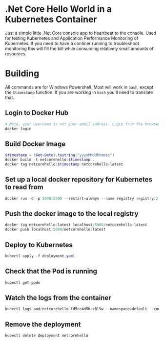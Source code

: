 # .Net Core Hello World in a Kubernetes Container

Just a simple little .Net Core console app to heartbeat to the console. Used for testing Kubernetes and Application Performance Monitoring of Kubernetes. If you need to have a continer running to troubleshoot monitoring this will fill the bill while consuming relatively small amounts of resources.

# Building

All commands are for Windows Powershell. Most will work in `bash`, except the `$timestamp` function. If you are working in `bash` you'll need to translate that.

## Login to Docker Hub

```powershell
# Note, your username is not your email address. Login from the browser to see what your username is.
docker login
```

## Build Docker Image

```powershell
$timestamp = (Get-Date).tostring("yyyyMMddhhmmss")
docker build -t netcorehello:$timestamp .
docker tag netcorehello:$timestamp netcorehello:latest
```

## Set up a local docker repository for Kubernetes to read from

```powershell
docker run -d -p 5000:5000 --restart=always --name registry registry:2
```

## Push the docker image to the local registry

```powershell
docker tag netcorehello:latest localhost:5000/netcorehello:latest
docker push localhost:5000/netcorehello:latest
```

## Deploy to Kubernetes

```powershell
kubectl apply -f deployment.yaml
```

## Check that the Pod is running

```powershell
kubectl get pods
```

## Watch the logs from the container

```powershell
kubectl logs pod/netcorehello-fd5cc4d5b-c6l9w --namespace=default --container=netcorehello -f
```

## Remove the deployment

```powershell
kubectl delete deployment netcorehello
```